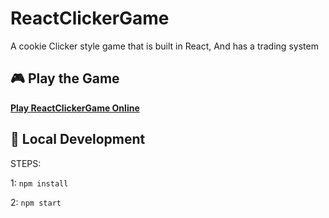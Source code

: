 # ReactClickerGame
A cookie Clicker style game that is built in React, And has a trading system

## 🎮 Play the Game
**[Play ReactClickerGame Online](https://orionnye.github.io/ReactClickerGame)**

## 🚀 Local Development

STEPS: 

1: `npm install`

2: `npm start`

